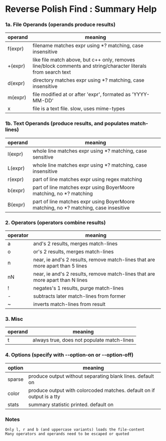 
# Reverse Polish Find : Summary Help

### 1a. File Operands (operands produce results)
|operand|meaning|
| ----- | ----- |
|f(expr)|filename matches expr using *? matching, case insensitive|
|+(expr)|like file match above, but c++ only, removes line/block comments and string/character literals from search text|
|d(expr)|directory matches expr using *? matching, case insensitive|
|m(expr)|file modified at or after 'expr', formated as 'YYYY-MM-DD'|
|x      |file is a text file. slow, uses mime-types|

### 1b. Text Operands (produce results, and populates match-lines)
|operand|meaning|
| ----- | ----- |
|l(expr)|whole line matches expr using *? matching, case sensitive|
|L(expr)|whole line matches expr using *? matching, case insensitive|
|r(expr)|part of line matches expr using regex matching|
|b(expr)|part of line matches expr using BoyerMoore matching, no *? matching|
|B(expr)|part of line matches expr using BoyerMoore matching, no *? matching, case insesitive|

### 2. Operators (operators combine results)
|operator|meaning|
| ------ | ----- |
|a |and's 2 results, merges match-lines|
|o |or's 2 results, merges match-lines|
|n |near, ie and's 2 results, remove match-lines that are more apart than 5 lines|
|nN|near, ie and's 2 results, remove match-lines that are more apart than N lines|
|! |negates's 1 results, purge match-lines|
|- |subtracts later match-lines from former|
|~ |inverts match-lines from result|

### 3. Misc
|operand|meaning|
| ----- | ----- |
|t      |always true, does not populate match-lines|

### 4. Options (specify with --option-on or --option-off)
|option|meaning|
| ----- | ----- |
|sparse|produce output without separating blank lines. default on|
|color |produce output with colorcoded matches. default on if output is a tty|
|stats |summary statistic printed. default on|

### Notes
    Only l, r and b (and uppercase variants) loads the file-content  
    Many operators and operands need to be escaped or quoted  

